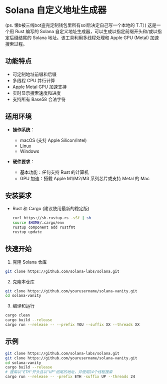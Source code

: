 # Solana 自定义地址生成器
(ps. 懒b被三线bot盗完定制钱包里所有sol后决定自己写一个本地的 T.T）)
这是一个用 Rust 编写的 Solana 自定义地址生成器，可以生成以指定前缀开头和/或以指定后缀结尾的 Solana 地址。该工具利用多线程处理和 Apple GPU (Metal) 加速搜索过程。

## 功能特点

- 可定制地址前缀和后缀
- 多线程 CPU 并行计算
- Apple Metal GPU 加速支持
- 实时显示搜索速度和进度
- 支持所有 Base58 合法字符

## 适用环境

- **操作系统**：
  - macOS (支持 Apple Silicon/Intel)
  - Linux
  - Windows

- **硬件要求**：
  - 基本功能：任何支持 Rust 的计算机
  - GPU 加速：搭载 Apple M1/M2/M3 系列芯片或支持 Metal 的 Mac

## 安装要求

- Rust 和 Cargo (建议使用最新的稳定版)
  ```bash
  curl https://sh.rustup.rs -sSf | sh
  source $HOME/.cargo/env
  rustup component add rustfmt
  rustup update
  ```

## 快速开始
1. 克隆 Solana 仓库
  ```bash
  git clone https://github.com/solana-labs/solana.git
  ```
2. 克隆本仓库
  ```bash
  git clone https://github.com/yourusername/solana-vanity.git
  cd solana-vanity
  ```
3. 编译和运行
  ```bash
  cargo clean
  cargo build --release
  cargo run --release -- --prefix YOU --suffix XX --threads XX
  ```

## 示例
```bash
git clone https://github.com/solana-labs/solana.git
git clone https://github.com/yourusername/solana-vanity.git
cd solana-vanity
cargo build --release
# 搜索以"ETH"开头且以"UP"结尾的地址，并使用24个线程搜索
cargo run --release -- -prefix ETH -suffix UP --threads 24
```







